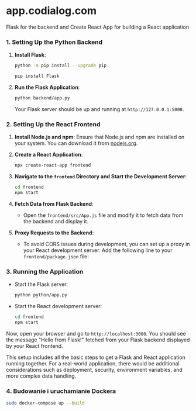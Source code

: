 # app.codialog.com


 Flask for the backend and Create React App for building a React application

### 1. Setting Up the Python Backend

1. **Install Flask**: 
   ```sh
   python -m pip install --upgrade pip
   ```
   
   ```sh
   pip install Flask
   ```

3. **Run the Flask Application**:
   ```sh
   python backend/app.py
   ```
   Your Flask server should be up and running at `http://127.0.0.1:5000`.



### 2. Setting Up the React Frontend

1. **Install Node.js and npm**: Ensure that Node.js and npm are installed on your system. You can download it from [nodejs.org](https://nodejs.org/).

2. **Create a React Application**:
   ```sh
   npx create-react-app frontend
   ```

3. **Navigate to the `frontend` Directory and Start the Development Server**:
   ```sh
   cd frontend
   npm start
   ```

4. **Fetch Data from Flask Backend**:
   - Open the `frontend/src/App.js` file and modify it to fetch data from the backend and display it.


5. **Proxy Requests to the Backend**:
   - To avoid CORS issues during development, you can set up a proxy in your React development server. Add the following line to your `frontend/package.json` file:


### 3. Running the Application

- Start the Flask server:
  ```sh
  python python/app.py
  ```

- Start the React development server:
  ```sh
  cd frontend
  npm start
  ```

Now, open your browser and go to `http://localhost:3000`. You should see the message "Hello from Flask!" fetched from your Flask backend displayed by your React frontend.

This setup includes all the basic steps to get a Flask and React application running together. For a real-world application, there would be additional considerations such as deployment, security, environment variables, and more complex data handling.



### 4. Budowanie i uruchamianie Dockera

```sh
sudo docker-compose up --build
```
